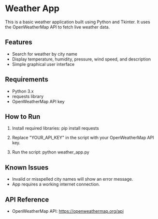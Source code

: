 # Weather App

This is a basic weather application built using Python and Tkinter. It uses the OpenWeatherMap API to fetch live weather data.

## Features

- Search for weather by city name
- Display temperature, humidity, pressure, wind speed, and description
- Simple graphical user interface

## Requirements

- Python 3.x
- requests library
- OpenWeatherMap API key

## How to Run

1. Install required libraries:
    pip install requests

2. Replace "YOUR_API_KEY" in the script with your OpenWeatherMap API key.

3. Run the script:
    python weather_app.py

## Known Issues

- Invalid or misspelled city names will show an error message.
- App requires a working internet connection.

## API Reference

- OpenWeatherMap API: https://openweathermap.org/api